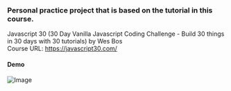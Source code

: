 ### Personal practice project that is based on the tutorial in this course.

Javascript 30 (30 Day Vanilla Javascript Coding Challenge - Build 30 things in 30 days with 30 tutorials) by Wes Bos<br>
Course URL: https://javascript30.com/

#### Demo

![Image](https://github.com/user-attachments/assets/0d844c11-3cc0-480f-bc7a-4d8f19fdf876)
